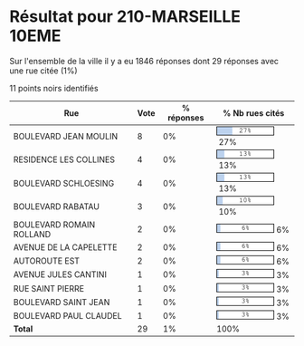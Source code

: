 # Résultat pour 210-MARSEILLE 10EME

Sur l'ensemble de la ville il y a eu 1846 réponses dont 29 réponses avec une rue citée (1%)

11 points noirs identifiés

| Rue | Vote | % réponses | % Nb rues cités|
|-----|------|------------|----------------|
| BOULEVARD JEAN MOULIN | 8 | 0% | <img src="../../img/bar_27.gif" />&nbsp;27%|
| RESIDENCE LES COLLINES | 4 | 0% | <img src="../../img/bar_13.gif" />&nbsp;13%|
| BOULEVARD SCHLOESING | 4 | 0% | <img src="../../img/bar_13.gif" />&nbsp;13%|
| BOULEVARD RABATAU | 3 | 0% | <img src="../../img/bar_10.gif" />&nbsp;10%|
| BOULEVARD ROMAIN ROLLAND | 2 | 0% | <img src="../../img/bar_6.gif" />&nbsp;6%|
| AVENUE DE LA CAPELETTE | 2 | 0% | <img src="../../img/bar_6.gif" />&nbsp;6%|
| AUTOROUTE EST | 2 | 0% | <img src="../../img/bar_6.gif" />&nbsp;6%|
| AVENUE JULES CANTINI | 1 | 0% | <img src="../../img/bar_3.gif" />&nbsp;3%|
| RUE SAINT PIERRE | 1 | 0% | <img src="../../img/bar_3.gif" />&nbsp;3%|
| BOULEVARD SAINT JEAN | 1 | 0% | <img src="../../img/bar_3.gif" />&nbsp;3%|
| BOULEVARD PAUL CLAUDEL | 1 | 0% | <img src="../../img/bar_3.gif" />&nbsp;3%|
| **Total** | 29 | 1% | 100%|
